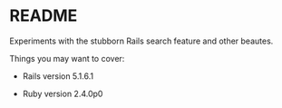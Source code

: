 # README

Experiments with the stubborn Rails search feature and other beautes.

Things you may want to cover:

* Rails version 5.1.6.1

* Ruby version 2.4.0p0
